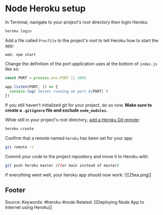 # Node Heroku setup
In Terminal, navigate to your project's root directory then login Heroku:
```bash
heroku login
```
Add a file called `Procfile` to the project's root to tell Heroku how to start the app:
```
web: npm start
```
Change the definition of the port application uses at the bottom of `index.js` like so:
```js
const PORT = process.env.PORT || 3001

app.listen(PORT, () => {
  console.log(`Server running on port ${PORT}`)
})
```
If you still haven't initialized git for your project, do so now. **Make sure to create a `.gitignore` file and exclude `node_modules`.**

While still in your project's root directory, [add a Heroku Git remote](https://devcenter.heroku.com/articles/git#creating-a-heroku-remote):
```bash
heroku create
```
Confirm that a remote named `heroku` has been set for your app:
```bash
git remote -v
```
Commit your code to the project repository and move it to Heroku with:
```bash
git push heroku master //(or main instead of master)
```
If everything went well, your heroku app should now work:
![[25ea.png]]

Footer
---
Source:
Keywords: #heroku #node 
Related: [[Deploying Node App to Internet using Heroku]]
